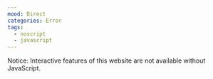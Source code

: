 ```yaml
---
mood: Direct
categories: Error
tags:
  - noscript
  - javascript
---
```

Notice: Interactive features of this website are not available without JavaScript.